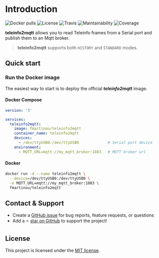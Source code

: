 # Introduction

![Docker pulls](https://img.shields.io/docker/pulls/fmartinou/teleinfo2mqtt)
![License](https://img.shields.io/github/license/fmartinou/teleinfo2mqtt)
![Travis](https://img.shields.io/travis/fmartinou/teleinfo2mqtt/master)
![Maintainability](https://img.shields.io/codeclimate/maintainability/fmartinou/teleinfo2mqtt)
![Coverage](https://img.shields.io/codeclimate/coverage/fmartinou/teleinfo2mqtt)

**teleinfo2mqtt** allows you to read Teleinfo frames from a Serial port and publish them to an Mqtt broker.

> **teleinfo2mqtt** supports both `HISTORY` and `̀STANDARD` modes.

## Quick start

### Run the Docker image
The easiest way to start is to deploy the official _**teleinfo2mqtt**_ image.

<!-- tabs:start -->
#### **Docker Compose**
```yaml
version: '3'

services:
  teleinfo2mqtt:
    image: fmartinou/teleinfo2mqtt
    container_name: teleinfo2mqtt
    devices:
      - /dev/ttyUSB0:/dev/ttyUSB0             # Serial port device
    environment:
      - MQTT_URL=mqtt://my_mqtt_broker:1883   # MQTT broker url   
```
#### **Docker**
```bash
docker run -d --name teleinfo2mqtt \
  --device=/dev/ttyUSB0:/dev/ttyUSB0 \
  -e MQTT_URL=mqtt://my_mqtt_broker:1883 \
  fmartinou/teleinfo2mqtt
```
<!-- tabs:end -->

## Contact & Support

- Create a [GitHub issue](https://github.com/fmartinou/teleinfo2mqtt/issues) for bug reports, feature requests, or questions
- Add a ⭐️ [star on GitHub](https://github.com/fmartinou/teleinfo2mqtt) to support the project!

## License

This project is licensed under the [MIT license](https://github.com/fmartinou/teleinfo2mqtt/blob/master/LICENSE).

<!-- GitHub Buttons -->
<script async defer src="https://buttons.github.io/buttons.js"></script>